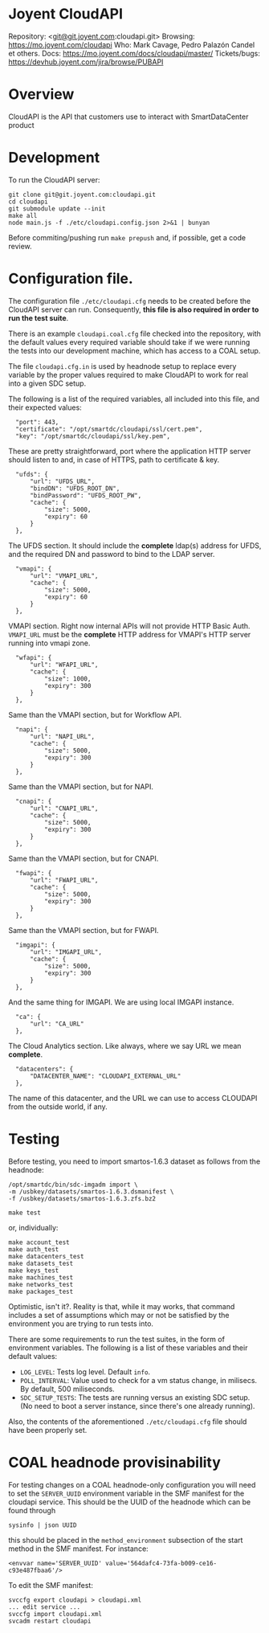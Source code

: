 # Joyent CloudAPI

Repository: <git@git.joyent.com:cloudapi.git>
Browsing: <https://mo.joyent.com/cloudapi>
Who: Mark Cavage, Pedro Palazón Candel et others.
Docs: <https://mo.joyent.com/docs/cloudapi/master/>
Tickets/bugs: <https://devhub.joyent.com/jira/browse/PUBAPI>


# Overview

CloudAPI is the API that customers use to interact with SmartDataCenter product

# Development

To run the CloudAPI server:

    git clone git@git.joyent.com:cloudapi.git
    cd cloudapi
    git submodule update --init
    make all
    node main.js -f ./etc/cloudapi.config.json 2>&1 | bunyan

Before commiting/pushing run `make prepush` and, if possible, get a code
review.

# Configuration file.

The configuration file `./etc/cloudapi.cfg` needs to be created before
the CloudAPI server can run. Consequently, **this file is also required in
order to run the test suite**.

There is an example `cloudapi.coal.cfg` file checked into the repository, with
the default values every required variable should take if we were running the
tests into our development machine, which has access to a COAL setup.

The file `cloudapi.cfg.in` is used by headnode setup to replace every variable
by the proper values required to make CloudAPI to work for real into a given
SDC setup.

The following is a list of the required variables, all included into this file,
and their expected values:

      "port": 443,
      "certificate": "/opt/smartdc/cloudapi/ssl/cert.pem",
      "key": "/opt/smartdc/cloudapi/ssl/key.pem",

These are pretty straightforward, port where the application HTTP server should
listen to and, in case of HTTPS, path to certificate & key. 

      "ufds": {
          "url": "UFDS_URL",
          "bindDN": "UFDS_ROOT_DN",
          "bindPassword": "UFDS_ROOT_PW",
          "cache": {
              "size": 5000,
              "expiry": 60
          }
      },

The UFDS section. It should include the __complete__ ldap(s) address for UFDS,
and the required DN and password to bind to the LDAP server.

      "vmapi": {
          "url": "VMAPI_URL",
          "cache": {
              "size": 5000,
              "expiry": 60
          }
      },

VMAPI section. Right now internal APIs will not provide HTTP Basic Auth.
`VMAPI_URL` must be the __complete__ HTTP address for VMAPI's HTTP server
running into vmapi zone.

      "wfapi": {
          "url": "WFAPI_URL",
          "cache": {
              "size": 1000,
              "expiry": 300
          }
      },

Same than the VMAPI section, but for Workflow API.

      "napi": {
          "url": "NAPI_URL",
          "cache": {
              "size": 5000,
              "expiry": 300
          }
      },

Same than the VMAPI section, but for NAPI.

      "cnapi": {
          "url": "CNAPI_URL",
          "cache": {
              "size": 5000,
              "expiry": 300
          }
      },

Same than the VMAPI section, but for CNAPI.

      "fwapi": {
          "url": "FWAPI_URL",
          "cache": {
              "size": 5000,
              "expiry": 300
          }
      },

Same than the VMAPI section, but for FWAPI.

      "imgapi": {
          "url": "IMGAPI_URL",
          "cache": {
              "size": 5000,
              "expiry": 300
          }
      },

And the same thing for IMGAPI. We are using local IMGAPI instance.

      "ca": {
          "url": "CA_URL"
      },

The Cloud Analytics section. Like always, where we say URL we mean __complete__.

      "datacenters": {
          "DATACENTER_NAME": "CLOUDAPI_EXTERNAL_URL"
      },

The name of this datacenter, and the URL we can use to access CLOUDAPI from the
outside world, if any.


# Testing

Before testing, you need to import smartos-1.6.3 dataset as follows from the
headnode:

    /opt/smartdc/bin/sdc-imgadm import \
    -m /usbkey/datasets/smartos-1.6.3.dsmanifest \
    -f /usbkey/datasets/smartos-1.6.3.zfs.bz2

    make test

or, individually:

    make account_test
    make auth_test
    make datacenters_test
    make datasets_test
    make keys_test
    make machines_test
    make networks_test
    make packages_test

Optimistic, isn't it?. Reality is that, while it may works, that command
includes a set of assumptions which may or not be satisfied by the environment
you are trying to run tests into.

There are some requirements to run the test suites, in the form of environment
variables. The following is a list of these variables and their default values:

- `LOG_LEVEL`: Tests log level. Default `info`.
- `POLL_INTERVAL`: Value used to check for a vm status change, in milisecs.
  By default, 500 miliseconds.
- `SDC_SETUP_TESTS`: The tests are running versus an existing SDC setup. (No
need to boot a server instance, since there's one already running).

Also, the contents of the aforementioned `./etc/cloudapi.cfg` file
should have been properly set.

# COAL headnode provisinability

For testing changes on a COAL headnode-only configuration you will need to
set the `SERVER_UUID` environment variable in the SMF manifest for the cloudapi
service. This should be the UUID of the headnode which can be found through

    sysinfo | json UUID

this should be placed in the `method_environment` subsection of the start
method in the SMF manifest. For instance:

    <envvar name='SERVER_UUID' value='564dafc4-73fa-b009-ce16-c93e487fbaa6'/>

To edit the SMF manifest:

    svccfg export cloudapi > cloudapi.xml
    ... edit service ...
    svccfg import cloudapi.xml
    svcadm restart cloudapi


